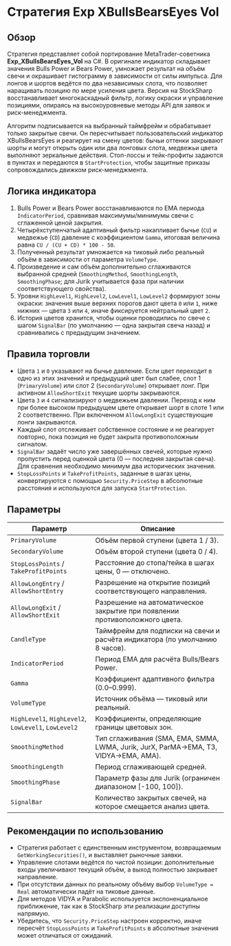 # Стратегия Exp XBullsBearsEyes Vol

## Обзор
Стратегия представляет собой портирование MetaTrader-советника **Exp_XBullsBearsEyes_Vol** на C#. В оригинале индикатор складывает значения Bulls Power и Bears Power, умножает результат на объём свечи и окрашивает гистограмму в зависимости от силы импульса. Для лонгов и шортов ведётся по два независимых слота, что позволяет наращивать позицию по мере усиления цвета. Версия на StockSharp восстанавливает многокаскадный фильтр, логику окраски и управление позициями, опираясь на высокоуровневые методы API для заявок и риск-менеджмента.

Алгоритм подписывается на выбранный таймфрейм и обрабатывает только закрытые свечи. Он пересчитывает пользовательский индикатор XBullsBearsEyes и реагирует на смену цветов: бычьи оттенки закрывают шорты и могут открыть один или два лонговых слота, медвежьи цвета выполняют зеркальные действия. Стоп-лоссы и тейк-профиты задаются в пунктах и передаются в `StartProtection`, чтобы защитные приказы сопровождались движком риск-менеджмента.

## Логика индикатора
1. Bulls Power и Bears Power восстанавливаются по EMA периода `IndicatorPeriod`, сравнивая максимумы/минимумы свечи с сглаженной ценой закрытия.
2. Четырёхступенчатый адаптивный фильтр накапливает бычье (`CU`) и медвежье (`CD`) давление с коэффициентом `Gamma`, итоговая величина равна `CU / (CU + CD) * 100 - 50`.
3. Полученный результат умножается на тиковый либо реальный объём в зависимости от параметра `VolumeType`.
4. Произведение и сам объём дополнительно сглаживаются выбранной средней (`SmoothingMethod`, `SmoothingLength`, `SmoothingPhase`; для Jurik учитывается фаза при наличии соответствующего свойства).
5. Уровни `HighLevel1`, `HighLevel2`, `LowLevel1`, `LowLevel2` формируют зоны окраски: значения выше верхних порогов дают цвета `0` или `1`, ниже нижних — цвета `3` или `4`, иначе фиксируется нейтральный цвет `2`.
6. История цветов хранится, чтобы оценки проводились по свече с шагом `SignalBar` (по умолчанию — одна закрытая свеча назад) и сравнивались с предыдущим значением.

## Правила торговли
- Цвета `1` и `0` указывают на бычье давление. Если цвет переходит в одно из этих значений и предыдущий цвет был слабее, слот 1 (`PrimaryVolume`) или слот 2 (`SecondaryVolume`) открывает лонг. При активном `AllowShortExit` текущие шорты закрываются.
- Цвета `3` и `4` сигнализируют о медвежьем давлении. Переход к ним при более высоком предыдущем цвете открывает шорт в слоте 1 или 2 соответственно. При включенном `AllowLongExit` существующие лонги закрываются.
- Каждый слот отслеживает собственное состояние и не реагирует повторно, пока позиция не будет закрыта противоположным сигналом.
- `SignalBar` задаёт число уже завершённых свечей, которые нужно пропустить перед оценкой цвета (0 — последняя закрытая свеча). Для сравнения необходимо минимум два исторических значения.
- `StopLossPoints` и `TakeProfitPoints`, заданные в шагах цены, конвертируются с помощью `Security.PriceStep` в абсолютные расстояния и используются для запуска `StartProtection`.

## Параметры
| Параметр | Описание |
|----------|----------|
| `PrimaryVolume` | Объём первой ступени (цвета 1 / 3). |
| `SecondaryVolume` | Объём второй ступени (цвета 0 / 4). |
| `StopLossPoints` / `TakeProfitPoints` | Расстояние до стопа/тейка в шагах цены, 0 — отключено. |
| `AllowLongEntry` / `AllowShortEntry` | Разрешение на открытие позиций соответствующего направления. |
| `AllowLongExit` / `AllowShortExit` | Разрешение на автоматическое закрытие при появлении противоположного цвета. |
| `CandleType` | Таймфрейм для подписки на свечи и расчёта индикатора (по умолчанию 8 часов). |
| `IndicatorPeriod` | Период EMA для расчёта Bulls/Bears Power. |
| `Gamma` | Коэффициент адаптивного фильтра (0.0–0.999). |
| `VolumeType` | Источник объёма — тиковый или реальный. |
| `HighLevel1`, `HighLevel2`, `LowLevel1`, `LowLevel2` | Коэффициенты, определяющие границы цветовых зон. |
| `SmoothingMethod` | Тип сглаживания (SMA, EMA, SMMA, LWMA, Jurik, JurX, ParMA→EMA, T3, VIDYA→EMA, AMA). |
| `SmoothingLength` | Период сглаживающей средней. |
| `SmoothingPhase` | Параметр фазы для Jurik (ограничен диапазоном [-100, 100]). |
| `SignalBar` | Количество закрытых свечей, на которое смещается анализ цвета. |

## Рекомендации по использованию
- Стратегия работает с единственным инструментом, возвращаемым `GetWorkingSecurities()`, и выставляет рыночные заявки.
- Управление слотами ведётся по чистой позиции: дополнительные входы увеличивают текущий объём, а выход полностью закрывает направление.
- При отсутствии данных по реальному объёму выбор `VolumeType = Real` автоматически падёт на тиковые данные.
- Для методов VIDYA и Parabolic используется экспоненциальное приближение, так как в StockSharp эти реализации доступны напрямую.
- Убедитесь, что `Security.PriceStep` настроен корректно, иначе пересчёт `StopLossPoints` и `TakeProfitPoints` в абсолютные значения может отличаться от ожиданий.
